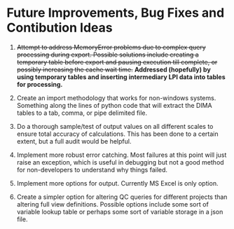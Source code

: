 # Future Improvements, Bug Fixes and Contibution Ideas

1. ~~Attempt to address MemoryError problems due to complex query processing during export. Possible solutions include creating a temporary table before export and pausing execution till complete, or possibly increasing the cache wait time.~~ 
**Addressed (hopefully) by using temporary tables and inserting intermediary LPI data into tables for processing.**

2. Create an import methodology that works for non-windows systems. Something along the lines of python code that will extract the DIMA tables to a tab, comma, or pipe delimited file.

3. Do a thorough sample/test of output values on all different scales to ensure total accuracy of calculations.  This has been done to a certain extent, but a full audit would be helpful.

4. Implement more robust error catching.  Most failures at this point will just raise an exception, which is useful in debugging but not a good method for non-developers to understand why things failed.

5. Implement more options for output. Currently MS Excel is only option.

6. Create a simpler option for altering QC queries for different projects than altering full view definitions.  Possible options include some sort of variable lookup table or perhaps some sort of variable storage in a json file.
